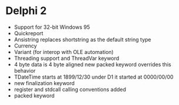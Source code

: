 # Delphi 2

- Support for 32-bit Windows 95
- Quickreport
- Ansistring replaces shortstring as the default string type
- Currency
- Variant (for interop with OLE automation)
- Threading support and ThreadVar keyword
- 4 byte data is 4 byte aligned new packed keyword overrides this behavior
- TDateTime starts at 1899/12/30 under D1 it started at 0000/00/00
- new finalization keyword
- register and stdcall calling conventions added
- packed keyword
